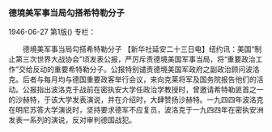 ### 德境美军事当局勾搭希特勒分子

1946-06-27
第1版()
专栏：

　　德境美军事当局勾搭希特勒分子
    【新华社延安二十三日电】纽约讯：美国“制止第三次世界大战协会”顷发表公报，严厉斥责德境美国军事当局，将“重要政治工作”交给反动的重要希特勒分子。公报特别谴责德境美国军政府之副政治顾问波洛克。后者与每月均与德国重要政客举行会议，来向克莱将军及国务院报告他们的活动。公报指出波洛克于战前在密执安大学任政治学教授时，曾邀请希特勒匪首之一的沙赫特，于该大学发表演说，并在介绍时，大肆赞扬沙赫特。一九四四年波洛克在明尼苏答大学演说时，坚持要求德军不应复员，波洛克于一九四四年在密执安洲发表一系列的演说，反对审判德国战犯。
